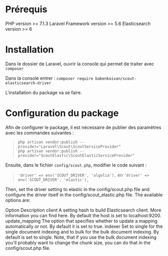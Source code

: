 # Prérequis

PHP version >= 7.1.3
Laravel Framework version >= 5.6
Elasticsearch version >= 6

# Installation

Dans le dossier de Laravel, ouvrir la console qui permet de traiter avec `composer`

Dans la console entrer : `composer require babenkoivan/scout-elasticsearch-driver`

L'installation du package va se faire.

# Configuration du package

Afin de configurer le package, il est nécessaire de publier des paramètres avec les commandes suivantes : 
>  `php artisan vendor:publish --provider="Laravel\Scout\ScoutServiceProvider"`  
>  `php artisan vendor:publish --provider="ScoutElastic\ScoutElasticServiceProvider"`

Ensuite, dans le fichier `config/scout.php`, modifier le code suivant :  
> `'driver' => env('SCOUT_DRIVER', 'algolia'),` en `'driver' => env('SCOUT_DRIVER', 'elastic'),`

Then, set the driver setting to elastic in the config/scout.php file and configure the driver itself in the config/scout_elastic.php file. The available options are:

Option	Description
client	A setting hash to build Elasticsearch client. More information you can find here. By default the host is set to localhost:9200.
update_mapping	The option that specifies whether to update a mapping automatically or not. By default it is set to true.
indexer	Set to single for the single document indexing and to bulk for the bulk document indexing. By default is set to single.
Note, that if you use the bulk document indexing you'll probably want to change the chunk size, you can do that in the config/scout.php file.
